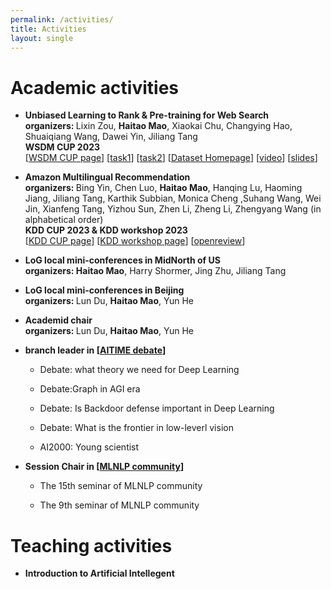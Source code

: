 ```yaml
---
permalink: /activities/
title: Activities
layout: single
---
```


# Academic activities 
<ul>
  <li>
    <p>
        <strong>Unbiased Learning to Rank & Pre-training for Web Search </strong><br>
        <strong>organizers: </strong>Lixin Zou, <strong>Haitao Mao</strong>, Xiaokai Chu, Changying Hao, Shuaiqiang Wang, Dawei Yin, Jiliang Tang<br>
        <strong> WSDM CUP 2023</strong><br>
        [<a href="https://www.wsdm-conference.org/2023/program/wsdm-cup">WSDM CUP page</a>]
        [<a href="https://aistudio.baidu.com/aistudio/competition/detail/534/0/introduction">task1</a>]
        [<a href="https://aistudio.baidu.com/aistudio/competition/detail/536/0/introduction">task2</a>]
        [<a href="https://searchscience.baidu.com/dataset.html">Dataset Homepage</a>]
        [<a href="https://www.bilibili.com/video/BV1ZP411N75k/?spm_id_from=333.999.0.0">video</a>]
        [<a href="https://github.com/HaitaoMao/HaitaoMao.github.io/blob/master/_files/WSDMCUP_KICKOFF_AITIME.pdf">slides</a>]
    </p>
  </li>
  <li>
    <p>
        <strong>Amazon Multilingual Recommendation</strong><br>
        <strong>organizers: </strong>Bing Yin, Chen Luo, <strong>Haitao Mao</strong>, Hanqing Lu, Haoming Jiang, Jiliang Tang, Karthik Subbian, Monica Cheng ,Suhang Wang, Wei Jin, Xianfeng Tang, Yizhou Sun, Zhen Li, Zheng Li, Zhengyang Wang (in alphabetical order)<br> 
        <strong> KDD CUP 2023 & KDD workshop 2023</strong><br>
        [<a href="https://www.aicrowd.com/challenges/amazon-kdd-cup-23-multilingual-recommendation-challenge">KDD CUP page</a>]
        [<a href="https://kddcup23.github.io/">KDD workshop page</a>]
        [<a href="https://openreview.net/group?id=KDD.org/2023/Workshop/Cup">openreview</a>]
    </p>
  </li>
  <li>
      <p>
        <strong> LoG local mini-conferences in MidNorth of US </strong><br> 
          <strong>organizers: </strong> <strong>Haitao Mao</strong>, Harry Shormer, Jing Zhu, Jiliang Tang <br>
       </p>
	</li>
  <li>
    <p>
        <strong> LoG local mini-conferences in Beijing  </strong><br>
          <strong>organizers: </strong> Lun Du, <strong>Haitao Mao</strong>, Yun He <br>
      </p>
	</li>
  <li>
    <p>
        <strong> Academid chair  </strong><br>
          <strong>organizers: </strong> Lun Du, <strong>Haitao Mao</strong>, Yun He <br>
      </p>
	</li>
  <li>
      <p>
        <strong> branch leader in [<a href="https://www.aitime.cn/">AITIME debate</a>] </strong><br>
       </p>
          <ul>
            <li>
              <p>
                 Debate: what theory we need for Deep Learning
              </p>
            </li>
            <li>
              <p>
                 Debate:Graph in AGI era
              </p>
            </li>
            <li>
              <p>
                 Debate: Is Backdoor defense important in Deep Learning
              </p>
            </li>
            <li>
              <p>
                 Debate: What is the frontier in low-leverl vision
              </p>
            </li>   
            <li>
              <p>
                 AI2000: Young scientist
              </p>
            </li>
          </ul>
	  </li>
    <li>
      <p>
        <strong> Session Chair in  [<a href="http://www.mlnlp2022.com/">MLNLP community</a>] </strong><br>
      </p>
          <ul>
            <li>
              <p>
                 The 15th seminar of MLNLP community
              </p>
            </li>
            <li>
              <p>
                 The 9th seminar of MLNLP community
              </p>
            </li>
          </ul>   
	  </li>
</ul>


# Teaching activities
<ul>
  <li>
    <p>
        <strong>Introduction to Artificial Intellegent </strong><br>
    </p>
  </li>    
</ul>

